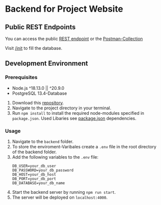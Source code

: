 # Backend for Project Website


## Public REST Endpoints

You can access the public [REST endpoint](https://backend-projects-8pai.onrender.com)
or the
[Postman-Collection](https://documenter.getpostman.com/view/13617236/2sA35A8kXu)

Visit [<public-backend>/init](https://backend-projects-8pai.onrender.com/init) to fill the database.


## Development Environment

### Prerequisites
- Node.js ^18.13.0 || ^20.9.0
- PostgreSQL 13.4-Database

1. Download this [repository](https://github.com/AnneQuinkenstein/Backend_Projects/archive/refs/heads/main.zip).
2. Navigate to the project directory in your terminal.
3. Run `npm install` to install the required node-modules specified in `package.json`. Used Libaries see [package.json](./package.json) dependencies.

### Usage

1. Navigate to the `backend` folder.
2. To store the enviroment-Varibales create a `.env` file in the root directory of the backend folder.
3. Add the following variables to the `.env` file:
    ```env
    DB_USER=your_db_user
    DB_PASSWORD=your_db_password
    DB_HOST=your_db_host
    DB_PORT=your_db_port
    DB_DATABASE=your_db_name
    ```
4. Start the backend server by running `npm run start`.
5. The server will be deployed on `localhost:4000`.



